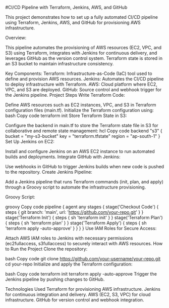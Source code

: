 

#CI/CD Pipeline with Terraform, Jenkins, AWS, and GitHub

This project demonstrates how to set up a fully automated CI/CD pipeline using Terraform, Jenkins, AWS, and GitHub for provisioning AWS infrastructure.

Overview:

This pipeline automates the provisioning of AWS resources (EC2, VPC, and S3) using Terraform, integrates with Jenkins for continuous delivery, and leverages GitHub as the version control system. Terraform state is stored in an S3 bucket to maintain infrastructure consistency.

Key Components:
Terraform: Infrastructure-as-Code (IaC) tool used to define and provision AWS resources.
Jenkins: Automates the CI/CD pipeline to deploy infrastructure with Terraform.
AWS: Cloud platform where EC2, VPC, and S3 are deployed.
GitHub: Source control and webhook trigger for the Jenkins pipeline.
Project Steps
Write Terraform Code:

Define AWS resources such as EC2 instances, VPC, and S3 in Terraform configuration files (main.tf).
Initialize the Terraform configuration using:
bash
Copy code
terraform init
Store Terraform State in S3:

Configure the backend in main.tf to store the Terraform state file in S3 for collaborative and remote state management:
hcl
Copy code
backend "s3" {
  bucket = "my-s3-bucket"
  key    = "terraform.tfstate"
  region = "ap-south-1"
}
Set Up Jenkins on EC2:

Install and configure Jenkins on an AWS EC2 instance to run automated builds and deployments.
Integrate GitHub with Jenkins:

Use webhooks in GitHub to trigger Jenkins builds when new code is pushed to the repository.
Create Jenkins Pipeline:

Add a Jenkins pipeline that runs Terraform commands (init, plan, and apply) through a Groovy script to automate the infrastructure provisioning.

Groovy Script:

groovy
Copy code
pipeline {
  agent any
  stages {
    stage('Checkout Code') {
      steps {
        git branch: 'main', url: 'https://github.com/your-repo.git'
      }
    }
    stage('Terraform Init') {
      steps {
        sh 'terraform init'
      }
    }
    stage('Terraform Plan') {
      steps {
        sh 'terraform plan'
      }
    }
    stage('Terraform Apply') {
      steps {
        sh 'terraform apply -auto-approve'
      }
    }
  }
}
Use IAM Roles for Secure Access:

Attach AWS IAM roles to Jenkins with necessary permissions (ec2fullaccess, s3fullaccess) to securely interact with AWS resources.
How to Run the Project
Clone the repository:

bash
Copy code
git clone https://github.com/your-username/your-repo.git
cd your-repo
Initialize and apply the Terraform configuration:

bash
Copy code
terraform init
terraform apply -auto-approve
Trigger the Jenkins pipeline by pushing changes to GitHub.

Technologies Used
Terraform for provisioning AWS infrastructure.
Jenkins for continuous integration and delivery.
AWS (EC2, S3, VPC) for cloud infrastructure.
GitHub for version control and webhook integration.
